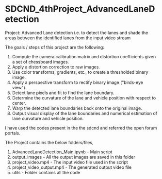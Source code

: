 # SDCND_4thProject_AdvancedLaneDetection

Project: Advanced Lane detection i.e. to detect the lanes and shade the areas between the identified lanes from the input video stream

The goals / steps of this project are the following:
  1. Compute the camera calibration matrix and distortion coefficients given a set of chessboard images.
  2. Apply a distortion correction to raw images.
  3. Use color transforms, gradients, etc., to create a thresholded binary image.
  4. Apply a perspective transform to rectify binary image ("birds-eye view").
  5. Detect lane pixels and fit to find the lane boundary.
  6. Determine the curvature of the lane and vehicle position with respect to center.
  7. Warp the detected lane boundaries back onto the original image.
  8. Output visual display of the lane boundaries and numerical estimation of lane curvature and vehicle position.
  
  
  I have used the codes present in the the sdcnd and referred the open forum portals. 
  
  
  The Project contains the below folders/files,
  1. AdvancedLaneDetection_Main.ipynb - Main script
  2. output_images - All the output images are saved in this folder
  3. project_video.mp4 - The input video file used in the script 
  4. project_video_output.mp4 - The generated output video file
  5. utils - Folder contains all the code
  
  
